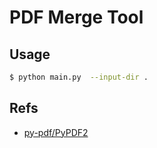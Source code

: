 # PDF Merge Tool

## Usage

```bash
$ python main.py  --input-dir .
```

## Refs

- [py-pdf/PyPDF2](https://github.com/py-pdf/PyPDF2)
